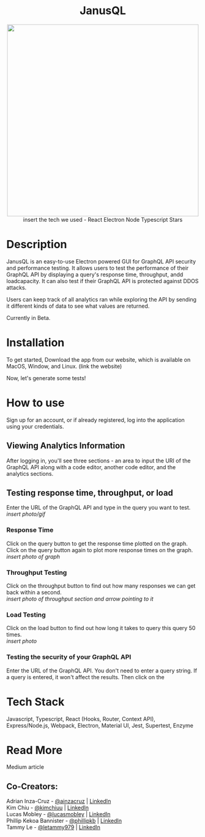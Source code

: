 <h1 align="center">JanusQL</h1>

<p align="center">
  <img width="500" src=https://user-images.githubusercontent.com/75049208/111885551-c002d980-8985-11eb-8fe6-3ef531221527.png> <br>
  insert the tech we used - React Electron Node Typescript Stars
</p>

# **Description**
JanusQL is an easy-to-use Electron powered GUI for GraphQL API security and performance testing. It allows users to test the performance of their GraphQL API by displaying a query's response time, throughput, andd loadcapacity. It can also test if their GraphQL API is protected against DDOS attacks.

Users can keep track of all analytics ran while exploring the API by sending it different kinds of data to see what values are returned.

Currently in Beta.

# **Installation**
To get started,
Download the app from our website, which is available on MacOS, Window, and Linux. (link the website)

Now, let's generate some tests!

# **How to use**
Sign up for an account, or if already registered, log into the application using your credentials. 

## **Viewing Analytics Information**
After logging in, you'll see three sections - an area to input the URI of the GraphQL API along with a code editor, another code editor, and the analytics sections.

## **Testing response time, throughput, or load** <br>
Enter the URL of the GraphQL API and type in the query you want to test. <br>
*insert photo/gif*

### **Response Time** <br>
Click on the query button to get the response time plotted on the graph. Click on the query button again to plot more response times on the graph. <br>
*insert photo of graph*

### **Throughput Testing** <br>
Click on the throughput button to find out how many responses we can get back within a second. <br>
*insert photo of throughput section and arrow pointing to it*

### **Load Testing** <br>
Click on the load button to find out how long it takes to query this query 50 times. <br>
*insert photo*

### **Testing the security of your GraphQL API** <br>
Enter the URL of the GraphQL API. You don't need to enter a query string. If a query is entered, it won't affect the results. Then click on the 

# **Tech Stack**
Javascript, Typescript, React (Hooks, Router, Context API), Express/Node.js, Webpack, Electron, Material UI, Jest, Supertest, Enzyme

# **Read More**
Medium article

## **Co-Creators:** <br>
Adrian Inza-Cruz - [@ainzacruz](https://github.com/ainzacruz) | [LinkedIn](https://www.linkedin.com/in/adrian-inza-cruz/)<br>
Kim Chiu - [@kimchiuu](https://github.com/kimchiuu) | [LinkedIn](https://www.linkedin.com/in/kimchiuu/)<br> 
Lucas Mobley - [@lucasmobley](https://github.com/lucasmobley) | [LinkedIn](https://www.linkedin.com/in/lucasmobley/)<br>
Phillip Kekoa Bannister - [@phillipkb](https://github.com/phillipkb) | [LinkedIn](https://www.linkedin.com/in/phillipkekoabannister/)<br>
Tammy Le - [@letammy979](https://github.com/letammy979) | [LinkedIn](https://www.linkedin.com/in/letammy/)
